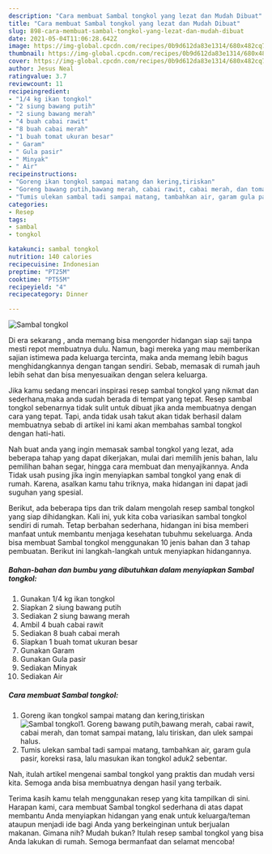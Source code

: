 ```yaml
---
description: "Cara membuat Sambal tongkol yang lezat dan Mudah Dibuat"
title: "Cara membuat Sambal tongkol yang lezat dan Mudah Dibuat"
slug: 898-cara-membuat-sambal-tongkol-yang-lezat-dan-mudah-dibuat
date: 2021-05-04T11:06:28.642Z
image: https://img-global.cpcdn.com/recipes/0b9d612da83e1314/680x482cq70/sambal-tongkol-foto-resep-utama.jpg
thumbnail: https://img-global.cpcdn.com/recipes/0b9d612da83e1314/680x482cq70/sambal-tongkol-foto-resep-utama.jpg
cover: https://img-global.cpcdn.com/recipes/0b9d612da83e1314/680x482cq70/sambal-tongkol-foto-resep-utama.jpg
author: Jesus Neal
ratingvalue: 3.7
reviewcount: 11
recipeingredient:
- "1/4 kg ikan tongkol"
- "2 siung bawang putih"
- "2 siung bawang merah"
- "4 buah cabai rawit"
- "8 buah cabai merah"
- "1 buah tomat ukuran besar"
- " Garam"
- " Gula pasir"
- " Minyak"
- " Air"
recipeinstructions:
- "Goreng ikan tongkol sampai matang dan kering,tiriskan"
- "Goreng bawang putih,bawang merah, cabai rawit, cabai merah, dan tomat sampai matang, lalu tiriskan, dan ulek sampai halus."
- "Tumis ulekan sambal tadi sampai matang, tambahkan air, garam gula pasir, koreksi rasa, lalu masukan ikan tongkol aduk2 sebentar."
categories:
- Resep
tags:
- sambal
- tongkol

katakunci: sambal tongkol 
nutrition: 140 calories
recipecuisine: Indonesian
preptime: "PT25M"
cooktime: "PT55M"
recipeyield: "4"
recipecategory: Dinner

---
```



![Sambal tongkol](https://img-global.cpcdn.com/recipes/0b9d612da83e1314/680x482cq70/sambal-tongkol-foto-resep-utama.jpg)

Di era  sekarang , anda memang bisa mengorder hidangan siap saji tanpa mesti repot membuatnya dulu. Namun, bagi mereka yang mau memberikan sajian istimewa pada keluarga tercinta, maka anda memang lebih bagus menghidangkannya dengan tangan sendiri. Sebab, memasak di rumah jauh lebih sehat dan bisa menyesuaikan dengan selera keluarga.

Jika kamu sedang mencari inspirasi resep sambal tongkol yang nikmat dan sederhana,maka anda sudah berada di tempat yang tepat. Resep sambal tongkol  sebenarnya tidak sulit untuk dibuat jika anda membuatnya dengan cara yang tepat. Tapi, anda tidak usah takut akan tidak berhasil dalam membuatnya 
sebab di artikel ini kami akan membahas sambal tongkol dengan hati-hati.  



Nah buat anda yang ingin memasak sambal tongkol yang lezat, ada beberapa tahap yang dapat dikerjakan, mulai dari memilih jenis bahan, lalu pemilihan bahan segar, hingga cara membuat dan menyajikannya. Anda Tidak usah pusing jika ingin menyiapkan sambal tongkol yang enak di rumah. Karena, asalkan kamu  tahu triknya, maka hidangan ini dapat jadi suguhan yang spesial.

Berikut, ada beberapa tips dan trik dalam mengolah resep sambal tongkol yang siap dihidangkan. Kali ini, yuk kita coba variasikan sambal tongkol sendiri di rumah. Tetap berbahan sederhana, hidangan ini bisa memberi manfaat untuk membantu menjaga kesehatan tubuhmu sekeluarga. Anda bisa membuat Sambal tongkol menggunakan 10 jenis bahan dan 3 tahap pembuatan. Berikut ini langkah-langkah untuk menyiapkan hidangannya.

<!--inarticleads1-->

##### Bahan-bahan dan bumbu yang dibutuhkan dalam menyiapkan Sambal tongkol:

1. Gunakan 1/4 kg ikan tongkol
1. Siapkan 2 siung bawang putih
1. Sediakan 2 siung bawang merah
1. Ambil 4 buah cabai rawit
1. Sediakan 8 buah cabai merah
1. Siapkan 1 buah tomat ukuran besar
1. Gunakan  Garam
1. Gunakan  Gula pasir
1. Sediakan  Minyak
1. Sediakan  Air




<!--inarticleads2-->

##### Cara membuat Sambal tongkol:

1. Goreng ikan tongkol sampai matang dan kering,tiriskan
<img src="https://img-global.cpcdn.com/steps/17d96c9f0f1067c1/160x128cq70/sambal-tongkol-langkah-memasak-1-foto.jpg" alt="Sambal tongkol">1. Goreng bawang putih,bawang merah, cabai rawit, cabai merah, dan tomat sampai matang, lalu tiriskan, dan ulek sampai halus.
1. Tumis ulekan sambal tadi sampai matang, tambahkan air, garam gula pasir, koreksi rasa, lalu masukan ikan tongkol aduk2 sebentar.




Nah, itulah artikel mengenai  sambal tongkol  yang praktis dan mudah versi kita. Semoga anda bisa membuatnya dengan hasil yang terbaik. 

Terima kasih kamu telah menggunakan resep yang kita tampilkan di sini. Harapan kami, cara membuat  Sambal tongkol sederhana di atas dapat membantu Anda menyiapkan hidangan yang enak untuk keluarga/teman ataupun menjadi ide bagi Anda yang berkeinginan untuk berjualan makanan. Gimana nih? Mudah bukan? Itulah resep sambal tongkol yang bisa Anda lakukan di rumah. Semoga bermanfaat dan selamat mencoba!

